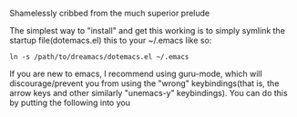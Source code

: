 Shamelessly cribbed from the much superior prelude

The simplest way to "install" and get this working is to simply symlink the startup file(dotemacs.el) this to your ~/.emacs like so:

```ln -s /path/to/dreamacs/dotemacs.el ~/.emacs```

If you are new to emacs, I recommend using guru-mode, which will discourage/prevent you from using the "wrong" keybindings(that is, the arrow keys and other similarly "unemacs-y" keybindings). You can do this by putting the following into you